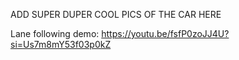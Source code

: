 ADD SUPER DUPER COOL PICS OF THE CAR HERE

Lane following demo: https://youtu.be/fsfP0zoJJ4U?si=Us7m8mY53f03p0kZ
